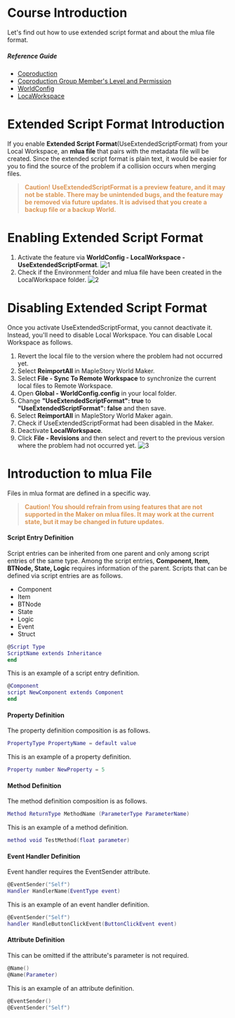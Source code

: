 # Course Introduction 
Let's find out how to use extended script format and about the mlua file format.

##### Reference Guide 
* [Coproduction](/docs/?postId=670{"target":"_blank"})
* [Coproduction Group Member's Level and Permission](/docs/?postId=1077{"target":"_blank"})
* [WorldConfig](/docs/?postId=1101{"target":"_blank"})
* [LocaWorkspace](/docs/?postId=1165{"target":"_blank"})

# Extended Script Format Introduction
If you enable **Extended Script Format**(UseExtendedScriptFormat) from your Local Workspace, an **mlua file** that pairs with the metadata file will be created.  Since the extended script format is plain text, it would be easier for you to find the source of the problem if a collision occurs when merging files.

><span style="color: #dc9656">**Caution!**
> **UseExtendedScriptFormat is a preview feature, and it may not be stable. There may be unintended bugs, and the feature may be removed via future updates. It is advised that you create a backup file or a backup World.**</span>

# Enabling Extended Script Format
1. Activate the feature via **WorldConfig - LocalWorkspace - UseExtendedScriptFormat**.
![1](https://mod-file.dn.nexoncdn.co.kr/bbs/1718965223446aece1d91f1aa4b5289f10318668c8d55.png{"width":"450px"} "1")
2. Check if the Environment folder and mlua file have been created in the LocalWorkspace folder.
![2](https://mod-file.dn.nexoncdn.co.kr/bbs/172717900378801c962c5094344a8b3ae9802c6c9168a.png{"width":"540px"} "2")
# Disabling Extended Script Format
Once you activate UseExtendedScriptFormat, you cannot deactivate it. Instead, you'll need to disable Local Workspace.
You can disable Local Workspace as follows.

1. Revert the local file to the version where the problem had not occurred yet.
2. Select **ReimportAll** in MapleStory World Maker.
3. Select **File - Sync To Remote Workspace** to synchronize the current local files to Remote Workspace.
4. Open **Global - WorldConfig.config** in your local folder.
5. Change **"UseExtendedScriptFormat": true** to **"UseExtendedScriptFormat": false** and then save.
6. Select **ReimportAll** in MapleStory World Maker again.
7. Check if UseExtendedScriptFormat had been disabled in the Maker.
8. Deactivate **LocalWorkspace**.
9. Click **File - Revisions** and then select and revert to the previous version where the problem had not occurred yet.
![3](https://mod-file.dn.nexoncdn.co.kr/bbs/1727179083087cc4b9b000bb54765b8250e4d35617d07.png{"width":"550px"} "3")

# Introduction to mlua File
Files in mlua format are defined in a specific way.

> <span style="color: #dc9656">**Caution!
> You should refrain from using features that are not supported in the Maker on mlua files. It may work at the current state, but it may be changed in future updates.**</span>

#### Script Entry Definition
Script entries can be inherited from one parent and only among script entries of the same type. Among the script entries, **Component, Item, BTNode, State, Logic** requires information of the parent. 
Scripts that can be defined via script entries are as follows.

* Component
* Item
* BTNode
* State
* Logic
* Event
* Struct

```lua
@Script Type
ScriptName extends Inheritance
end
```

This is an example of a script entry definition.
```lua
@Component
script NewComponent extends Component
end
```

#### Property Definition
The property definition composition is as follows.
```lua
PropertyType PropertyName = default value
```

This is an example of a property definition.
```lua
Property number NewProperty = 5
```


#### Method Definition
The method definition composition is as follows.

```lua
Method ReturnType MethodName (ParameterType ParameterName)
```

This is an example of a method definition.
```lua
method void TestMethod(float parameter)
```

#### Event Handler Definition
Event handler requires the EventSender attribute.

```lua
@EventSender("Self")
Handler HandlerName(EventType event)
```

This is an example of an event handler definition.
```lua
@EventSender("Self")
handler HandleButtonClickEvent(ButtonClickEvent event)
```

#### Attribute Definition
This can be omitted if the attribute's parameter is not required.

```lua
@Name()
@Name(Parameter)
```


This is an example of an attribute definition.
```lua
@EventSender()
@EventSender("Self")
```
